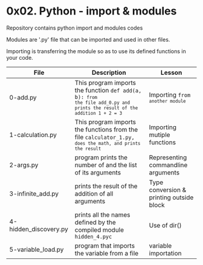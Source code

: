 # 0x02. Python - import & modules

Repository contains python import and modules codes

Modules are '.py' file that can be imported and used in other files. 

Importing is transferring the module so as to use its defined functions in your code.

| File     | Description		       | Lesson |
| -------- | --------------------------------- | ------ |
| 0-add.py | This program imports the function <code>def add(a, b):<code> from the file add_0.py and prints the result of the addition 1 + 2 = 3 | Importing <code>from<code> another module |
| 1-calculation.py | This program imports the functions from the file <code>calculator_1.py,<code> does the math, and prints the result | Importing mutiple functions |
| 2-args.py | program prints the number of and the list of its arguments | Representing commandline arguments |
| 3-infinite_add.py | prints the result of the addition of all arguments | Type conversion & printing outside block |
| 4-hidden_discovery.py | prints all the names defined by the compiled module <code>hidden_4.pyc<code> | Use of dir() |
| 5-variable_load.py | program that imports the variable from a file  | variable importation |
